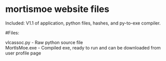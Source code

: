 # mortismoe website files

Included: V1.1 of application, python files, hashes, and py-to-exe compiler.

#Files:

  vlcassoc.py - Raw python source file<br>
  MortIsMoe.exe - Compiled exe, ready to run and can be downloaded from user profile page

